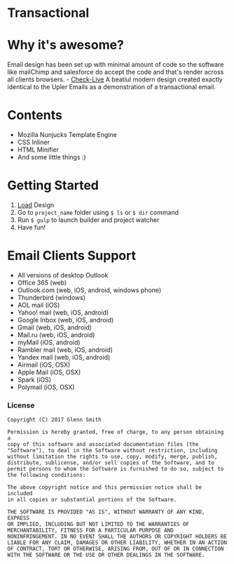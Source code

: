 # Transactional
# Why it's awesome?
Email design has been set up with minimal amount of code so the software like mailChimp and salesforce do accept the code and that's render across all clients browsers.
    - <a href="https://aram-eli.github.io/promotional">Check-Live</a> 
A beatiul modern design created exactly identical to the Upler Emails
as a demonstration of a transactional email.  


# Contents

- Mozilla Nunjucks Template Engine
- CSS Inliner
- HTML Minifier
- And some little things :)

# Getting Started
1. <a href="https://github.com/dudeonthehorse/kilogram/archive/dev.zip">Load</a> Design
2. Go to `project_name` folder using `$ ls` or `$ dir` command
3. Run `$ gulp` to launch builder and project watcher
4. Have fun!

# Email Clients Support
- All versions of desktop Outlook
- Office 365 (web)
- Outlook.com (web, iOS, android, windows phone)
- Thunderbird (windows)
- AOL mail (iOS)
- Yahoo! mail (web, iOS, android)
- Google Inbox (web, iOS, android)
- Gmail (web, iOS, android)
- Mail.ru (web, iOS, android)
- myMail (iOS, android)
- Rambler mail (web, iOS, android)
- Yandex mail (web, iOS, android)
- Airmail (iOS, OSX)
- Apple Mail (iOS, OSX)
- Spark (iOS)
- Polymail (iOS, OSX)



### License

```
Copyright (C) 2017 Glenn Smith

Permission is hereby granted, free of charge, to any person obtaining a
copy of this software and associated documentation files (the
"Software"), to deal in the Software without restriction, including
without limitation the rights to use, copy, modify, merge, publish,
distribute, sublicense, and/or sell copies of the Software, and to
permit persons to whom the Software is furnished to do so, subject to
the following conditions:

The above copyright notice and this permission notice shall be included
in all copies or substantial portions of the Software.

THE SOFTWARE IS PROVIDED "AS IS", WITHOUT WARRANTY OF ANY KIND, EXPRESS
OR IMPLIED, INCLUDING BUT NOT LIMITED TO THE WARRANTIES OF
MERCHANTABILITY, FITNESS FOR A PARTICULAR PURPOSE AND
NONINFRINGEMENT. IN NO EVENT SHALL THE AUTHORS OR COPYRIGHT HOLDERS BE
LIABLE FOR ANY CLAIM, DAMAGES OR OTHER LIABILITY, WHETHER IN AN ACTION
OF CONTRACT, TORT OR OTHERWISE, ARISING FROM, OUT OF OR IN CONNECTION
WITH THE SOFTWARE OR THE USE OR OTHER DEALINGS IN THE SOFTWARE.
```
